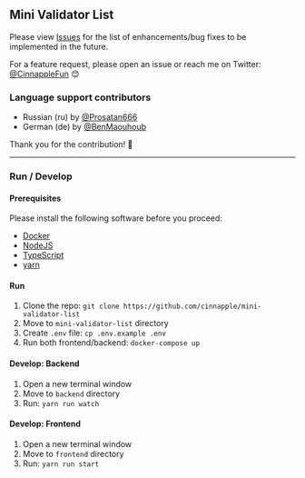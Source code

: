 ## Mini Validator List

Please view [Issues](https://github.com/cinnapple/mini-validator-list/issues) for the list of enhancements/bug fixes to be implemented in the future.

For a feature request, please open an issue or reach me on Twitter: [@CinnappleFun](https://twitter.com/CinnappleFun) 😊

### Language support contributors

- Russian (ru) by [@Prosatan666](https://twitter.com/Prosatan666)
- German (de) by [@BenMaouhoub](https://twitter.com/BenMaouhoub)

Thank you for the contribution! 🎉

---

### Run / Develop

#### Prerequisites
Please install the following software before you proceed:
- [Docker](https://www.docker.com/get-started)
- [NodeJS](https://nodejs.org/en/)
- [TypeScript](https://www.typescriptlang.org/)
- [yarn](https://yarnpkg.com/lang/en/)

#### Run

1. Clone the repo: `git clone https://github.com/cinnapple/mini-validator-list`
2. Move to `mini-validator-list` directory
3. Create `.env` file: `cp .env.example .env`
4. Run both frontend/backend: `docker-compose up`

#### Develop: Backend

1. Open a new terminal window
2. Move to `backend` directory
3. Run: `yarn run watch`

#### Develop: Frontend
1. Open a new terminal window
2. Move to `frontend` directory
3. Run: `yarn run start`